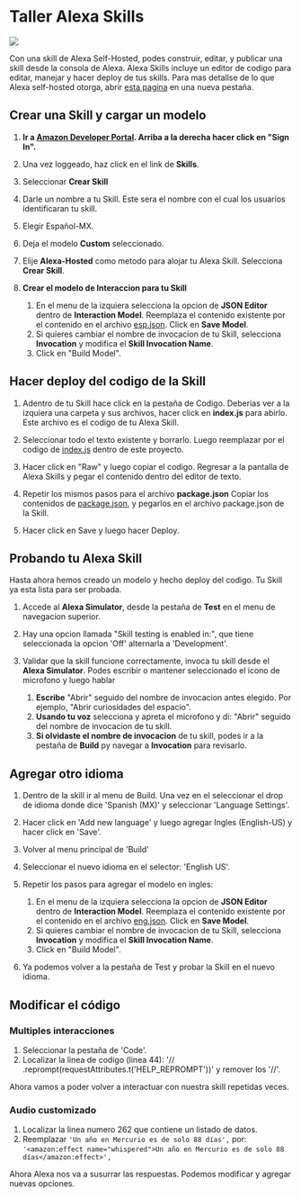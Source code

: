 # Taller Alexa Skills
<img src="https://m.media-amazon.com/images/G/01/mobile-apps/dex/alexa/alexa-skills-kit/tutorials/quiz-game/header._TTH_.png" />


Con una skill de Alexa Self-Hosted, podes construir, editar, y publicar una skill desde la consola de Alexa.
Alexa Skills incluye un editor de codigo para editar, manejar y hacer deploy de tus skills.
Para mas detallse de lo que Alexa self-hosted otorga, abrir [esta pagina](https://developer.amazon.com/docs/hosted-skills/build-a-skill-end-to-end-using-an-alexa-hosted-skill.html) en una nueva pestaña.

## Crear una Skill y cargar un modelo
1.  **Ir a [Amazon Developer Portal](http://developer.amazon.com/alexa?&sc_category=Owned&sc_channel=RD&sc_campaign=Evangelism2018&sc_publisher=github&sc_content=Survey&sc_detail=fact-nodejs-V2_GUI-1&sc_funnel=Convert&sc_country=WW&sc_medium=Owned_RD_Evangelism2018_github_Survey_fact-nodejs-V2_GUI-1_Convert_WW_beginnersdevs&sc_segment=beginnersdevs).  Arriba a la derecha hacer click en "Sign In".**

2.  Una vez loggeado, haz click en el link de **Skills**.

3.   Seleccionar **Crear Skill**

4. Darle un nombre a tu Skill. Este sera el nombre con el cual los usuarios identificaran tu skill.

5. Elegir Español-MX.

6. Deja el modelo **Custom** seleccionado.

7. Elije **Alexa-Hosted** como metodo para alojar tu Alexa Skill.  Selecciona **Crear Skill**.

8. **Crear el modelo de Interaccion para tu Skill**
	1. En el menu de la izquiera selecciona la opcion de **JSON Editor** dentro de **Interaction Model**. Reemplaza el contenido existente por el contenido en el archivo [esp.json](/models/esp.json). Click en **Save Model**.
    2. Si quieres cambiar el nombre de invocacion de tu Skill, selecciona **Invocation** y modifica el **Skill Invocation Name**. 
    3. Click en "Build Model".
    

## Hacer deploy del codigo de la Skill

1.  Adentro de tu Skill hace click en la pestaña de Codigo.
Deberias ver a la izquiera una carpeta y sus archivos, hacer click en **index.js** para abirlo. Este archivo es el codigo de tu Alexa Skill.

2. Seleccionar todo el texto existente y borrarlo. Luego reemplazar por el codigo de [index.js](index.js) dentro de este proyecto.

4. Hacer click en "Raw" y luego copiar el codigo. Regresar a la pantalla de Alexa Skills y pegar el contenido dentro del editor de texto.

5. Repetir los mismos pasos para el archivo **package.json** Copiar los contenidos de [package.json](package.json), y pegarlos en el archivo package.json de la Skill.

6. Hacer click en Save y luego hacer Deploy.


## Probando tu Alexa Skill

Hasta ahora hemos creado un modelo y hecho deploy del codigo. Tu Skill ya esta lista para ser probada.

1. Accede al  **Alexa Simulator**, desde la pestaña de **Test** en el menu de navegacion superior. 

2. Hay una opcion llamada "Skill testing is enabled in:", que tiene seleccionada la opcion 'Off' alternarla a 'Development'.

3. Validar que la skill funcione correctamente, invoca tu skill desde el **Alexa Simulator**. Podes escribir o mantener seleccionado el icono de microfono y luego hablar
	1. **Escribe** "Abrir" seguido del nombre de invocacion antes elegido. Por ejemplo, "Abrir curiosidades del espacio".
	2. **Usando tu voz** selecciona y apreta el microfono y di: "Abrir" seguido del nombre de invocacion de tu skill.
	3. **Si olvidaste el nombre de invocacion** de tu skill, podes ir a la pestaña de **Build** py navegar a **Invocation** para revisarlo.
	

## Agregar otro idioma

1.  Dentro de la skill ir al menu de Build. Una vez en el seleccionar el drop de idioma donde dice 'Spanish (MX)' y seleccionar 'Language Settings'.

2. Hacer click en 'Add new language' y luego agregar Ingles (English-US) y hacer click en 'Save'.

3. Volver al menu principal de 'Build'

4. Seleccionar el nuevo idioma en el selector: 'English US'.

5. Repetir los pasos para agregar el modelo en ingles:
	1. En el menu de la izquiera selecciona la opcion de **JSON Editor** dentro de **Interaction Model**. Reemplaza el contenido existente por el contenido en el archivo [eng.json](/models/eng.json). Click en **Save Model**.
    2. Si quieres cambiar el nombre de invocacion de tu Skill, selecciona **Invocation** y modifica el **Skill Invocation Name**. 
    3. Click en "Build Model".
    
6. Ya podemos volver a la pestaña de Test y probar la Skill en el nuevo idioma.


## Modificar el código

### Multiples interacciones

1. Seleccionar la pestaña de 'Code'.
2. Localizar la linea de codigo (linea 44): '// .reprompt(requestAttributes.t('HELP_REPROMPT'))' y remover los '//'.

Ahora vamos a poder volver a interactuar con nuestra skill repetidas veces.

### Audio customizado

1. Localizar la linea numero 262 que contiene un listado de datos.
2. Reemplazar `'Un año en Mercurio es de solo 88 días',` por: `'<amazon:effect name="whispered">Un año en Mercurio es de solo 88 días</amazon:effect>',`

Ahora Alexa nos va a susurrar las respuestas. Podemos modificar y agregar nuevas opciones.


